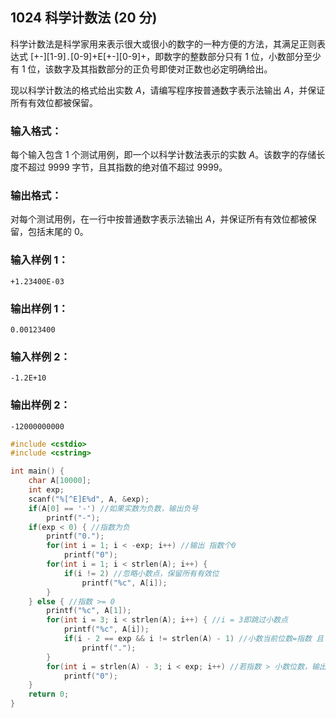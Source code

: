 ## 1024 科学计数法 (20 分)

科学计数法是科学家用来表示很大或很小的数字的一种方便的方法，其满足正则表达式 [+-][1-9]`.`[0-9]+E[+-][0-9]+，即数字的整数部分只有 1 位，小数部分至少有 1 位，该数字及其指数部分的正负号即使对正数也必定明确给出。

现以科学计数法的格式给出实数 *A*，请编写程序按普通数字表示法输出 *A*，并保证所有有效位都被保留。

### 输入格式：

每个输入包含 1 个测试用例，即一个以科学计数法表示的实数 *A*。该数字的存储长度不超过 9999 字节，且其指数的绝对值不超过 9999。

### 输出格式：

对每个测试用例，在一行中按普通数字表示法输出 *A*，并保证所有有效位都被保留，包括末尾的 0。

### 输入样例 1：

```in
+1.23400E-03
```

### 输出样例 1：

```out
0.00123400
```

### 输入样例 2：

```in
-1.2E+10
```

### 输出样例 2：

```out
-12000000000
```



```c++
#include <cstdio>
#include <cstring>

int main() {
	char A[10000];
	int exp;
	scanf("%[^E]E%d", A, &exp);
	if(A[0] == '-') //如果实数为负数，输出负号 
		printf("-");
	if(exp < 0) { //指数为负
		printf("0."); 
		for(int i = 1; i < -exp; i++) //输出 指数个0 
			printf("0");
		for(int i = 1; i < strlen(A); i++) {
			if(i != 2) //忽略小数点，保留所有有效位
				printf("%c", A[i]);
		}
	} else { //指数 >= 0
		printf("%c", A[1]);
		for(int i = 3; i < strlen(A); i++) { //i = 3即跳过小数点
			printf("%c", A[i]);
			if(i - 2 == exp && i != strlen(A) - 1) //小数当前位数=指数 且 不是最后一位小数，输出小数点
				printf(".");
		}
		for(int i = strlen(A) - 3; i < exp; i++) //若指数 > 小数位数，输出0 
			printf("0");
	}
	return 0;
}
```

